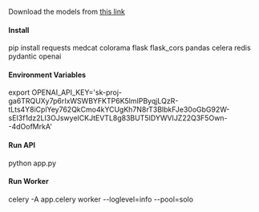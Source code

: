 Download the models from [this link](https://uts.nlm.nih.gov/uts/login?service=https://medcat.rosalind.kcl.ac.uk/auth-callback)

#### Install
pip install requests medcat colorama flask flask_cors pandas celera redis pydantic openai

#### Environment Variables
export OPENAI_API_KEY='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'

#### Run API
python app.py

#### Run Worker
celery -A app.celery worker --loglevel=info --pool=solo
